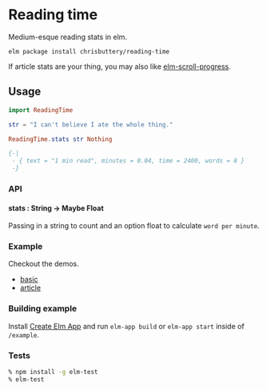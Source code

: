 # Reading time

Medium-esque reading stats in elm.

```shell
elm package install chrisbuttery/reading-time
```

If article stats are your thing, you may also like [elm-scroll-progress](https://github.com/chrisbuttery/elm-scroll-progress).

## Usage

```elm
import ReadingTime

str = "I can't believe I ate the whole thing."

ReadingTime.stats str Nothing

{-|
 - { text = "1 min read", minutes = 0.04, time = 2400, words = 8 }
 -}
```

### API

#### stats : String -> Maybe Float

Passing in a string to count and an option float to calculate  `word per minute`.

### Example

Checkout the demos.

* [basic](http://chrisbuttery.github.io/reading-time/examples/basic/dist/index.html)
* [article](http://chrisbuttery.github.io/reading-time/examples/basic/dist/index.html)

### Building example

Install [Create Elm App](https://github.com/halfzebra/create-elm-app) and run `elm-app build` or `elm-app start` inside of `/example`.


### Tests

```bash
% npm install -g elm-test
% elm-test
```

